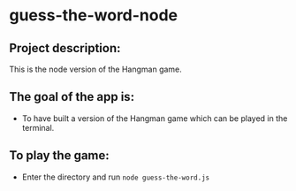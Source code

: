 # guess-the-word-node

## Project description:

This is the node version of the Hangman game.

## The goal of the app is:

* To have built a version of the Hangman game which can be played in the terminal.

## To play the game:

* Enter the directory and run ``` node guess-the-word.js ```
